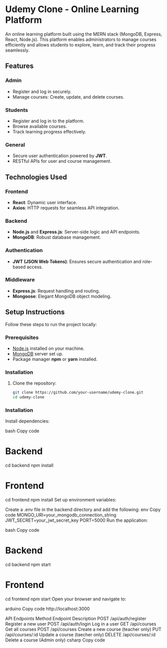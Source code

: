 # Udemy Clone - Online Learning Platform

An online learning platform built using the MERN stack (MongoDB, Express, React, Node.js). This platform enables administrators to manage courses efficiently and allows students to explore, learn, and track their progress seamlessly.

## Features

### Admin
- Register and log in securely.
- Manage courses: Create, update, and delete courses.

### Students
- Register and log in to the platform.
- Browse available courses.
- Track learning progress effectively.

### General
- Secure user authentication powered by **JWT**.
- RESTful APIs for user and course management.

## Technologies Used

### Frontend
- **React**: Dynamic user interface.
- **Axios**: HTTP requests for seamless API integration.

### Backend
- **Node.js** and **Express.js**: Server-side logic and API endpoints.
- **MongoDB**: Robust database management.

### Authentication
- **JWT (JSON Web Tokens)**: Ensures secure authentication and role-based access.

### Middleware
- **Express.js**: Request handling and routing.
- **Mongoose**: Elegant MongoDB object modeling.

## Setup Instructions

Follow these steps to run the project locally:

### Prerequisites
- [Node.js](https://nodejs.org/) installed on your machine.
- [MongoDB](https://www.mongodb.com/) server set up.
- Package manager **npm** or **yarn** installed.

### Installation

1. Clone the repository:
   ```bash
   git clone https://github.com/your-username/udemy-clone.git
   cd udemy-clone
### Installation
Install dependencies:

bash
Copy code
# Backend
cd backend
npm install

# Frontend
cd frontend
npm install
Set up environment variables:

Create a .env file in the backend directory and add the following:
env
Copy code
MONGO_URI=your_mongodb_connection_string
JWT_SECRET=your_jwt_secret_key
PORT=5000
Run the application:

bash
Copy code
# Backend
cd backend
npm start

# Frontend
cd frontend
npm start
Open your browser and navigate to:

arduino
Copy code
http://localhost:3000

API Endpoints
Method	Endpoint	Description
POST	/api/auth/register	Register a new user
POST	/api/auth/login	Log in a user
GET	/api/courses	Get all courses
POST	/api/courses	Create a new course (teacher only)
PUT	/api/courses/:id	Update a course (taecher only)
DELETE	/api/courses/:id	Delete a course (Admin only)
csharp
Copy code
